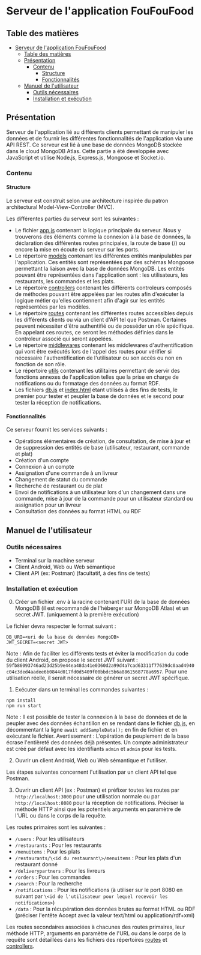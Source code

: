 # Serveur de l'application FouFouFood

## Table des matières

- [Serveur de l'application FouFouFood](#serveur-de-lapplication-foufoufood)
  - [Table des matières](#table-des-matières)
  - [Présentation](#présentation)
    - [Contenu](#contenu)
      - [Structure](#structure)
      - [Fonctionnalités](#fonctionnalités)
  - [Manuel de l'utilisateur](#manuel-de-lutilisateur)
    - [Outils nécessaires](#outils-nécessaires)
    - [Installation et exécution](#installation-et-exécution)

## Présentation

Serveur de l'application lié au différents clients permettant de manipuler les données et de fournir les différentes fonctionnalités de l'application via une API REST. Ce serveur est lié à une base de données MongoDB stockée dans le cloud MongoDB Atlas. Cette partie a été developpée avec JavaScript et utilise Node\.js, Express\.js, Mongoose et Socket\.io.

### Contenu

#### Structure

Le serveur est construit selon une architecture inspirée du patron architectural Model-View-Controller (MVC).

Les différentes parties du serveur sont les suivantes :

- Le fichier [app.js](./app.js) contenant la logique principale du serveur. Nous y trouverons des éléments comme la connexion à la base de données, la déclaration des différentes routes principales, la route de base (/) ou encore la mise en écoute du serveur sur les ports.
- Le répertoire [models](./models/) contenant les différentes entités manipulables par l'application. Ces entités sont représentées par des schémas Mongoose permettant la liaison avec la base de données MongoDB. Les entités pouvant être représentées dans l'application sont : les utilisateurs, les restaurants, les commandes et les plats.
- Le répertoire [controllers](./controllers/) contenant les différents controleurs composés de méthodes pouvant être appelées par les routes afin d'exécuter la logique métier qu'elles contiennent afin d'agir sur les entités représentées par les modèles.
- Le répertoire [routes](./routes/) contenant les différentes routes accessibles depuis les différents clients ou via un client d'API tel que Postman. Certaines peuvent nécessiter d'être authentifié ou de posséder un rôle spécifique. En appelant ces routes, ce seront les méthodes définies dans le controleur associé qui seront appelées.
- Le répertoire [middlewares](./middlewares/) contenant les middlewares d'authentification qui vont être exécutés lors de l'appel des routes pour vérifier si nécessaire l'authentification de l'utilisateur ou son accès ou non en fonction de son rôle.
- Le répertoire [utils](./utils/) contenant les utilitaires permettant de servir des fonctions annexes de l'application telles que la prise en charge de notifications ou du formatage des données au format RDF.
- Les fichiers [db.js](./db.js) et [index.html](./index.html) étant utilisés à des fins de tests, le premier pour tester et peupler la base de données et le second pour tester la réception de notifications.

#### Fonctionnalités

Ce serveur fournit les services suivants :

- Opérations élémentaires de création, de consultation, de mise à jour et de suppression des entités de base (utilisateur, restaurant, commande et plat)
- Création d'un compte
- Connexion à un compte
- Assignation d'une commande à un livreur
- Changement de statut du commande
- Recherche de restaurant ou de plat
- Envoi de notifications à un utilisateur lors d'un changement dans une commande, mise à jour de la commande pour un utilisateur standard ou assignation pour un livreur
- Consultation des données au format HTML ou RDF

## Manuel de l'utilisateur

### Outils nécessaires

- Terminal sur la machine serveur
- Client Android, Web ou Web sémantique
- Client API (ex: Postman) (facultatif, à des fins de tests)

### Installation et exécution

0. Créer un fichier .env à la racine contenant l'URI de la base de données MongoDB (il est recommandé de l'héberger sur MongoDB Atlas) et un secret JWT. (uniquement à la première exécution)

Le fichier devra respecter le format suivant :

```text
DB_URI=<uri de la base de données MongoDB>
JWT_SECRET=<secret JWT>
```

Note : Afin de faciliter les différents tests et éviter la modification du code du client Android, on propose le secret JWT suivant : ```59fb86093746ad23d25b9e44ea48da41e0360d2a99d4a7cad63311f77639dc0aad4940c04c3ded4aadee6b0844d017fd0d5409f00bbdc5b6a8861568778a6957```. Pour une utilisation réelle, il serait nécessaire de générer un secret JWT spécifique.

1. Exécuter dans un terminal les commandes suivantes :

```shell
npm install
npm run start
```

Note : Il est possible de tester la connexion à la base de données et de la peupler avec des données échantillon en se rendant dans le fichier [db.js](./db.js), en décommentant la ligne ```await addSampleData();``` en fin de fichier et en exécutant le fichier. Avertissement : L'opération de peuplement de la base écrase l'entièreté des données déjà présentes. Un compte administrateur est créé par défaut avec les identifiants ```admin``` et ```admin``` pour les tests.

2. Ouvrir un client Android, Web ou Web sémantique et l'utiliser.

Les étapes suivantes concernent l'utilisation par un client API tel que Postman.

3. Ouvrir un client API (ex : Postman) et préfixer toutes les routes par ```http://localhost:3000``` pour une utilisation normale ou par ```http://localhost:8080``` pour la réception de notifications. Préciser la méthode HTTP ainsi que les potentiels arguments en paramètre de l'URL ou dans le corps de la requête.

Les routes primaires sont les suivantes :

- ```/users``` : Pour les utilisateurs
- ```/restaurants``` : Pour les restaurants
- ```/menuitems``` : Pour les plats
- ```/restaurants/\<id du restaurant\>/menuitems``` : Pour les plats d'un restaurant donné
- ```/deliverypartners``` : Pour les livreurs
- ```/orders``` : Pour les commandes
- ```/search``` : Pour la recherche
- ```/notifications``` : Pour les notifications (à utiliser sur le port 8080 en suivant par ```\<id de l'utilisateur pour lequel recevoir les notifications>```)
- ```/data``` : Pour la récupération des données brutes au format HTML ou RDF (préciser l'entête Accept avec la valeur text/html ou application/rdf+xml)

Les routes secondaires associées à chacunes des routes primaires, leur méthode HTTP, arguments en paramètre de l'URL ou dans le corps de la requête sont détaillées dans les fichiers des répertoires [routes](./routes/) et [controllers](./controllers/).
